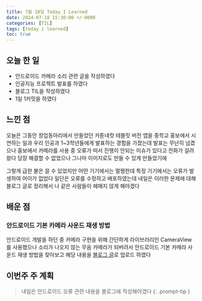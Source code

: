 ```yaml
---
title: 7월 18일 Today I Learned
date: 2024-07-18 15:30:00 +/-0000
categories: [TIL]
tags: [today i learned]
toc: true
---
```


## 오늘 한 일

* 안드로이드 카메라 소리 관련 글을 작성하였다
* 인공지능 프로젝트 발표를 하였다
* 블로그 TIL을 작성하였다
* 1일 1커밋을 하였다

## 느낀 점

오늘은 그동안 창업동아리에서 만들었던 카툰네컷 테블릿 버전 앱을 중학교 홍보에서 시연하는
일과 우리 인공과 1~3학년들에게 발표하는 경험을 가졌는데 발표는 무난히 넘겼으나 홍보에서 카메라를 사용 중 오류가 떠서 진행이 안되는 이슈가 있다고 전화가 걸려왔다 당장 해결할 수 없었으나 그나마 이미지로도 만들 수 있게 만들었기에 

그렇게 급한 불은 끌 수 있었지만 어떤 기기에서는 멀쩡한데 특정 기기에서는 오류가 발생하여 어이가 없었다 일단은 오류를 수정하고 배포하였는데 내일은 이러한 문제에 대해 블로그 글로 정리해서 나 같은 사람들이 헤매지 않게 해야겠다

## 배운 점

### 안드로이드 기본 카메라 사운드 재생 방법

안드로이드 개발을 하던 중 카메라 구현을 위해 간단하게 라이브러리인 CameraView를 사용했으나 소리가 나오지 않는 무음 카메라가 되버려서 안드로이드 기본 카메라 사운드 재생 방법을 찾아보고 해당 내용을 [블로그 글](https://jangwoojun.github.io/posts/%EC%95%88%EB%93%9C%EB%A1%9C%EC%9D%B4%EB%93%9C-%EA%B8%B0%EB%B3%B8-%EC%B9%B4%EB%A9%94%EB%9D%BC-%EC%82%AC%EC%9A%B4%EB%93%9C-%EC%9E%AC%EC%83%9D-%EB%B0%A9%EB%B2%95/)로 업로드 하였다

## 이번주 주 계획

> 내일은 안드로이드 오류 관련 내용을 블로그에 작성해야겠다
{: .prompt-tip }

